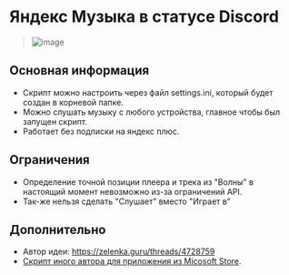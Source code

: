 # Яндекс Музыка в статусе Discord
> ![image](https://media.discordapp.net/attachments/1117022431748554782/1146199241509838948/RPC.png)

## Основная информация
- Скрипт можно настроить через файл settings.ini, который будет создан в корневой папке.
- Можно слушать музыку с любого устройства, главное чтобы был запущен скрипт.
- Работает без подписки на яндекс плюс.

## Ограничения
- Определение точной позиции плеера и трека из "Волны" в настоящий момент невозможно из-за ограничений API.
- Так-же нельзя сделать "Слушает" вместо "Играет в"

## Дополнительно
- Автор идеи: https://zelenka.guru/threads/4728759
- [Скрипт иного автора для приложения из Micosoft Store](https://github.com/KycTik31/YMD-plus/).